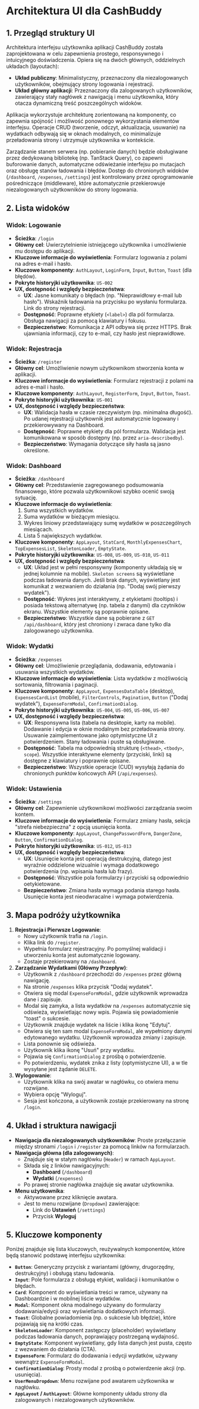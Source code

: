# Architektura UI dla CashBuddy

## 1. Przegląd struktury UI

Architektura interfejsu użytkownika aplikacji CashBuddy została zaprojektowana w celu zapewnienia prostego, responsywnego i intuicyjnego doświadczenia. Opiera się na dwóch głównych, oddzielnych układach (layoutach):

-   **Układ publiczny**: Minimalistyczny, przeznaczony dla niezalogowanych użytkowników, obejmujący strony logowania i rejestracji.
-   **Układ główny aplikacji**: Przeznaczony dla zalogowanych użytkowników, zawierający stały nagłówek z nawigacją i menu użytkownika, który otacza dynamiczną treść poszczególnych widoków.

Aplikacja wykorzystuje architekturę zorientowaną na komponenty, co zapewnia spójność i możliwość ponownego wykorzystania elementów interfejsu. Operacje CRUD (tworzenie, odczyt, aktualizacja, usuwanie) na wydatkach odbywają się w oknach modalnych, co minimalizuje przeładowania strony i utrzymuje użytkownika w kontekście.

Zarządzanie stanem serwera (np. pobieranie danych) będzie obsługiwane przez dedykowaną bibliotekę (np. TanStack Query), co zapewni buforowanie danych, automatyczne odświeżanie interfejsu po mutacjach oraz obsługę stanów ładowania i błędów. Dostęp do chronionych widoków (`/dashboard`, `/expenses`, `/settings`) jest kontrolowany przez oprogramowanie pośredniczące (middleware), które automatycznie przekierowuje niezalogowanych użytkowników do strony logowania.

## 2. Lista widoków

### Widok: Logowanie
-   **Ścieżka**: `/login`
-   **Główny cel**: Uwierzytelnienie istniejącego użytkownika i umożliwienie mu dostępu do aplikacji.
-   **Kluczowe informacje do wyświetlenia**: Formularz logowania z polami na adres e-mail i hasło.
-   **Kluczowe komponenty**: `AuthLayout`, `LoginForm`, `Input`, `Button`, `Toast` (dla błędów).
-   **Pokryte historyjki użytkownika**: `US-002`
-   **UX, dostępność i względy bezpieczeństwa**:
    -   **UX**: Jasne komunikaty o błędach (np. "Nieprawidłowy e-mail lub hasło"). Wskaźnik ładowania na przycisku po wysłaniu formularza. Link do strony rejestracji.
    -   **Dostępność**: Poprawne etykiety (`<label>`) dla pól formularza. Obsługa nawigacji za pomocą klawiatury i fokusu.
    -   **Bezpieczeństwo**: Komunikacja z API odbywa się przez HTTPS. Brak ujawniania informacji, czy to e-mail, czy hasło jest nieprawidłowe.

### Widok: Rejestracja
-   **Ścieżka**: `/register`
-   **Główny cel**: Umożliwienie nowym użytkownikom stworzenia konta w aplikacji.
-   **Kluczowe informacje do wyświetlenia**: Formularz rejestracji z polami na adres e-mail i hasło.
-   **Kluczowe komponenty**: `AuthLayout`, `RegisterForm`, `Input`, `Button`, `Toast`.
-   **Pokryte historyjki użytkownika**: `US-001`
-   **UX, dostępność i względy bezpieczeństwa**:
    -   **UX**: Walidacja hasła w czasie rzeczywistym (np. minimalna długość). Po udanej rejestracji użytkownik jest automatycznie logowany i przekierowywany na Dashboard.
    -   **Dostępność**: Poprawne etykiety dla pól formularza. Walidacja jest komunikowana w sposób dostępny (np. przez `aria-describedby`).
    -   **Bezpieczeństwo**: Wymagania dotyczące siły hasła są jasno określone.

### Widok: Dashboard
-   **Ścieżka**: `/dashboard`
-   **Główny cel**: Przedstawienie zagregowanego podsumowania finansowego, które pozwala użytkownikowi szybko ocenić swoją sytuację.
-   **Kluczowe informacje do wyświetlenia**:
    1.  Suma wszystkich wydatków.
    2.  Suma wydatków w bieżącym miesiącu.
    3.  Wykres liniowy przedstawiający sumę wydatków w poszczególnych miesiącach.
    4.  Lista 5 największych wydatków.
-   **Kluczowe komponenty**: `AppLayout`, `StatCard`, `MonthlyExpensesChart`, `TopExpensesList`, `SkeletonLoader`, `EmptyState`.
-   **Pokryte historyjki użytkownika**: `US-008`, `US-009`, `US-010`, `US-011`
-   **UX, dostępność i względy bezpieczeństwa**:
    -   **UX**: Układ jest w pełni responsywny (komponenty układają się w jednej kolumnie na mobile). `Skeleton screens` są wyświetlane podczas ładowania danych. Jeśli brak danych, wyświetlany jest komunikat z wezwaniem do działania (np. "Dodaj swój pierwszy wydatek").
    -   **Dostępność**: Wykres jest interaktywny, z etykietami (tooltips) i posiada tekstową alternatywę (np. tabela z danymi) dla czytników ekranu. Wszystkie elementy są poprawnie opisane.
    -   **Bezpieczeństwo**: Wszystkie dane są pobierane z `GET /api/dashboard`, który jest chroniony i zwraca dane tylko dla zalogowanego użytkownika.

### Widok: Wydatki
-   **Ścieżka**: `/expenses`
-   **Główny cel**: Umożliwienie przeglądania, dodawania, edytowania i usuwania wszystkich wydatków.
-   **Kluczowe informacje do wyświetlenia**: Lista wydatków z możliwością sortowania, filtrowania i paginacji.
-   **Kluczowe komponenty**: `AppLayout`, `ExpensesDataTable` (desktop), `ExpensesCardList` (mobile), `FilterControls`, `Pagination`, `Button` ("Dodaj wydatek"), `ExpenseFormModal`, `ConfirmationDialog`.
-   **Pokryte historyjki użytkownika**: `US-004`, `US-005`, `US-006`, `US-007`
-   **UX, dostępność i względy bezpieczeństwa**:
    -   **UX**: Responsywna lista (tabela na desktopie, karty na mobile). Dodawanie i edycja w oknie modalnym bez przeładowania strony. Usuwanie zaimplementowane jako optymistyczne UI z potwierdzeniem. Stany ładowania i puste są obsługiwane.
    -   **Dostępność**: Tabela ma odpowiednią strukturę (`<thead>`, `<tbody>`, `scope`). Wszystkie interaktywne elementy (przyciski, linki) są dostępne z klawiatury i poprawnie opisane.
    -   **Bezpieczeństwo**: Wszystkie operacje (CUD) wysyłają żądania do chronionych punktów końcowych API (`/api/expenses`).

### Widok: Ustawienia
-   **Ścieżka**: `/settings`
-   **Główny cel**: Zapewnienie użytkownikowi możliwości zarządzania swoim kontem.
-   **Kluczowe informacje do wyświetlenia**: Formularz zmiany hasła, sekcja "strefa niebezpieczna" z opcją usunięcia konta.
-   **Kluczowe komponenty**: `AppLayout`, `ChangePasswordForm`, `DangerZone`, `Button`, `ConfirmationDialog`.
-   **Pokryte historyjki użytkownika**: `US-012`, `US-013`
-   **UX, dostępność i względy bezpieczeństwa**:
    -   **UX**: Usunięcie konta jest operacją destrukcyjną, dlatego jest wyraźnie oddzielone wizualnie i wymaga dodatkowego potwierdzenia (np. wpisania hasła lub frazy).
    -   **Dostępność**: Wszystkie pola formularzy i przyciski są odpowiednio oetykietowane.
    -   **Bezpieczeństwo**: Zmiana hasła wymaga podania starego hasła. Usunięcie konta jest nieodwracalne i wymaga potwierdzenia.

## 3. Mapa podróży użytkownika

1.  **Rejestracja i Pierwsze Logowanie**:
    -   Nowy użytkownik trafia na `/login`.
    -   Klika link do `/register`.
    -   Wypełnia formularz rejestracyjny. Po pomyślnej walidacji i utworzeniu konta jest automatycznie logowany.
    -   Zostaje przekierowany na `/dashboard`.
2.  **Zarządzanie Wydatkami (Główny Przepływ)**:
    -   Użytkownik z `/dashboard` przechodzi do `/expenses` przez główną nawigację.
    -   Na stronie `/expenses` klika przycisk "Dodaj wydatek".
    -   Otwiera się modal `ExpenseFormModal`, gdzie użytkownik wprowadza dane i zapisuje.
    -   Modal się zamyka, a lista wydatków na `/expenses` automatycznie się odświeża, wyświetlając nowy wpis. Pojawia się powiadomienie "toast" o sukcesie.
    -   Użytkownik znajduje wydatek na liście i klika ikonę "Edytuj".
    -   Otwiera się ten sam modal `ExpenseFormModal`, ale wypełniony danymi edytowanego wydatku. Użytkownik wprowadza zmiany i zapisuje.
    -   Lista ponownie się odświeża.
    -   Użytkownik klika ikonę "Usuń" przy wydatku.
    -   Pojawia się `ConfirmationDialog` z prośbą o potwierdzenie.
    -   Po potwierdzeniu, wydatek znika z listy (optymistyczne UI), a w tle wysyłane jest żądanie `DELETE`.
3.  **Wylogowanie**:
    -   Użytkownik klika na swój awatar w nagłówku, co otwiera menu rozwijane.
    -   Wybiera opcję "Wyloguj".
    -   Sesja jest kończona, a użytkownik zostaje przekierowany na stronę `/login`.

## 4. Układ i struktura nawigacji

-   **Nawigacja dla niezalogowanych użytkowników**: Proste przełączanie między stronami `/login` i `/register` za pomocą linków na formularzach.
-   **Nawigacja główna (dla zalogowanych)**:
    -   Znajduje się w stałym nagłówku (`Header`) w ramach `AppLayout`.
    -   Składa się z linków nawigacyjnych:
        -   **Dashboard** (`/dashboard`)
        -   **Wydatki** (`/expenses`)
    -   Po prawej stronie nagłówka znajduje się awatar użytkownika.
-   **Menu użytkownika**:
    -   Aktywowane przez kliknięcie awatara.
    -   Jest to menu rozwijane (`Dropdown`) zawierające:
        -   Link do **Ustawień** (`/settings`)
        -   Przycisk **Wyloguj**

## 5. Kluczowe komponenty

Poniżej znajduje się lista kluczowych, reużywalnych komponentów, które będą stanowić podstawę interfejsu użytkownika:

-   **`Button`**: Generyczny przycisk z wariantami (główny, drugorzędny, destrukcyjny) i obsługą stanu ładowania.
-   **`Input`**: Pole formularza z obsługą etykiet, walidacji i komunikatów o błędach.
-   **`Card`**: Komponent do wyświetlania treści w ramce, używany na Dashboardzie i w mobilnej liście wydatków.
-   **`Modal`**: Komponent okna modalnego używany do formularzy dodawania/edycji oraz wyświetlania dodatkowych informacji.
-   **`Toast`**: Globalne powiadomienia (np. o sukcesie lub błędzie), które pojawiają się na krótki czas.
-   **`SkeletonLoader`**: Komponent zastępczy (placeholder) wyświetlany podczas ładowania danych, poprawiający postrzeganą wydajność.
-   **`EmptyState`**: Komponent wyświetlany, gdy lista danych jest pusta, często z wezwaniem do działania (CTA).
-   **`ExpenseForm`**: Formularz do dodawania i edycji wydatków, używany wewnątrz `ExpenseFormModal`.
-   **`ConfirmationDialog`**: Prosty modal z prośbą o potwierdzenie akcji (np. usunięcia).
-   **`UserMenuDropdown`**: Menu rozwijane pod awatarem użytkownika w nagłówku.
-   **`AppLayout` / `AuthLayout`**: Główne komponenty układu strony dla zalogowanych i niezalogowanych użytkowników.
